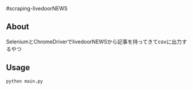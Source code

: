 #scraping-livedoorNEWS
## About
SeleniumとChromeDriverでlivedoorNEWSから記事を持ってきてcsvに出力するやつ

## Usage
```
python main.py
```
